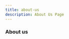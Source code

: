 ```yaml
---
title: about-us
description: About Us Page
---
```


<columns mode="full" number="2" number-m="1" number-s="1">

### About us

</columns>